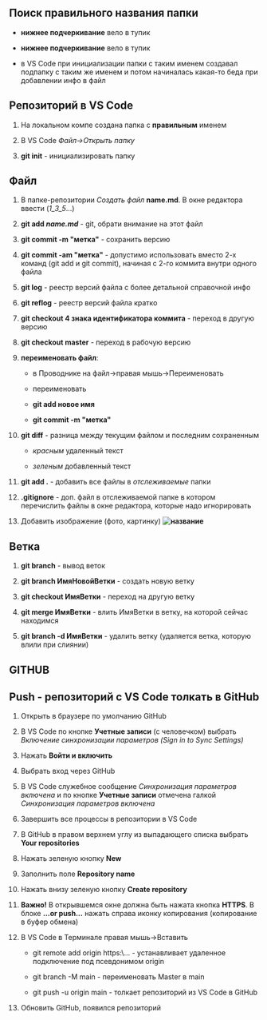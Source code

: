 ## Поиск правильного названия папки

* __нижнее подчеркивание__ вело в тупик

* __нижнее подчеркивание__ вело в тупик
* в VS Code при инициализации папки с таким именем создавал подпапку с таким же именем и потом начиналась какая-то беда при добавлении инфо в файл

## Репозиторий в VS Code

1. На локальном компе создана папка с **правильным** именем

2. В VS Code *Файл->Открыть папку*

3. **git init** - инициализировать папку

## Файл

1. В папке-репозитории *Создать файл* **name.md**. В окне редактора ввести  (_1_3_5_...)

2. **git add _name.md_** - git, обрати внимание на этот файл

3. **git commit -m "метка"** - сохранить версию 

4. **git commit -am "метка"** - допустимо использовать вместо 2-х команд (git add и git commit), начиная с 2-го коммита внутри одного файла

5. **git log** - реестр версий файла с более детальной справочной инфо

6. **git reflog** - реестр версий файла кратко

7. **git checkout 4 знака идентификатора коммита** - переход в другую версию

8. **git checkout master** - переход в рабочую версию

9. **переименовать файл**:

    * в Проводнике на файл->правая мышь->Переименовать

    * переименовать

    * __git add новое имя__

    * __git commit -m "метка"__

10. **git diff** - разница между текущим файлом и последним сохраненным

    * _красным_ удаленный текст

    * _зеленым_ добавленный текст

11. **git add .** - добавить все файлы в *отслеживаемые* папки

12. **.gitignore** - доп. файл в отслеживаемой папке в котором перечислить файлы в окне редактора, которые надо игнорировать

13. Добавить изображение (фото, картинку) **![название](name.jpg)**

## Ветка

1. **git branch** - вывод веток

2. **git branch ИмяНовойВетки** - создать новую ветку

3. **git checkout ИмяВетки** - переход на другую ветку

4. **git merge ИмяВетки** - влить ИмяВетки в ветку, на которой сейчас находимся

5. **git branch -d ИмяВетки** - удалить ветку (удаляется ветка, которую влили при слиянии)

## GITHUB

## **Push** - репозиторий с VS Code толкать в GitHub

1. Открыть в браузере по умолчанию GitHub

2. В VS Code по кнопке **Учетные записи** (с человечком) выбрать *Включение синхронизации параметров (Sign in to Sync Settings)*

3. Нажать **Войти и включить**

4. Выбрать вход через GitHub

5. В VS Code служебное сообщение *Синхронизация параметров включена* и по кнопке **Учетные записи** отмечена галкой *Синхронизация параметров включена*

6. Завершить все процессы в репозитории в VS Code

7. В GitHub в правом верхнем углу из выпадающего списка выбрать **Your repositories**

8. Нажать зеленую кнопку **New**

9. Заполнить поле **Repository name**

10. Нажать внизу зеленую кнопку **Create repository**

11. **Важно!** В открывшемся окне должна быть нажата кнопка **HTTPS**. В блоке **...or push...** нажать справа иконку копирования (копирование в буфер обмена)

12. В VS Code в Терминале правая мышь->Вставить

    * git remote add origin https:\\... - устанавливает удаленное подключение под псевдонимом origin
    * git branch -M main - переименовать Master в main

    * git push -u origin main - толкает репозиторий из VS Code в GitHub

13. Обновить GitHub, появился репозиторий